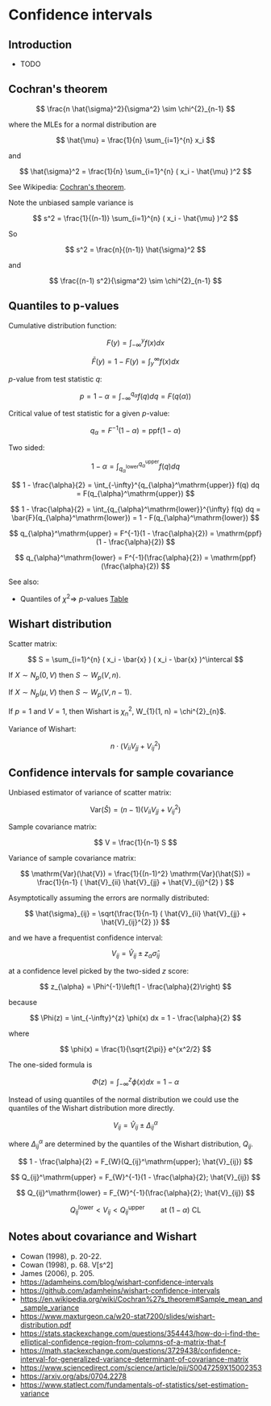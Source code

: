 # Confidence intervals

## Introduction

-   TODO


## Cochran's theorem

$$ \frac{n \hat{\sigma}^2}{\sigma^2} \sim \chi^{2}_{n-1} $$

where the MLEs for a normal distribution are

$$ \hat{\mu} = \frac{1}{n} \sum_{i=1}^{n} x_i $$

and

$$ \hat{\sigma}^2 = \frac{1}{n} \sum_{i=1}^{n} ( x_i - \hat{\mu} )^2  $$

See Wikipedia: [Cochran's theorem](https://en.wikipedia.org/wiki/Cochran%27s_theorem#Estimation_of_variance).

Note the unbiased sample variance is

$$ s^2 = \frac{1}{(n-1)} \sum_{i=1}^{n} ( x_i - \hat{\mu} )^2  $$

So

$$ s^2 = \frac{n}{(n-1)} \hat{\sigma}^2 $$

and

$$ \frac{(n-1) s^2}{\sigma^2} \sim \chi^{2}_{n-1} $$


## Quantiles to p-values

Cumulative distribution function:

$$ F(y) = \int_{-\infty}^{y} f(x) dx $$

$$ \bar{F}(y) = 1 - F(y) = \int_{y}^{\infty} f(x) dx $$

$p$-value from test statistic $q$:

$$ p = 1 - \alpha = \int_{-\infty}^{q_{\alpha}} f(q) dq = F(q(\alpha))$$

Critical value of test statistic for a given $p$-value:

$$ q_{\alpha} = F^{-1}(1 - \alpha) = \mathrm{ppf}(1 - \alpha) $$

Two sided:

$$ 1 - \alpha = \int_{q_{\alpha}^\mathrm{lower}}^{q_{\alpha}^\mathrm{upper}} f(q) dq $$

$$ 1 - \frac{\alpha}{2} = \int_{-\infty}^{q_{\alpha}^\mathrm{upper}} f(q) dq = F(q_{\alpha}^\mathrm{upper}) $$

$$ 1 - \frac{\alpha}{2} = \int_{q_{\alpha}^\mathrm{lower}}^{\infty} f(q) dq = \bar{F}(q_{\alpha}^\mathrm{lower}) = 1 - F(q_{\alpha}^\mathrm{lower}) $$

$$ q_{\alpha}^\mathrm{upper} = F^{-1}(1 - \frac{\alpha}{2}) = \mathrm{ppf}(1 - \frac{\alpha}{2}) $$

$$ q_{\alpha}^\mathrm{lower} = F^{-1}(\frac{\alpha}{2}) = \mathrm{ppf}(\frac{\alpha}{2}) $$

See also:

-   Quantiles of $\chi^2 \Rightarrow$ $p$-values [Table](https://math.arizona.edu/~jwatkins/chi-square-table.pdf)


## Wishart distribution

Scatter matrix:

$$ S = \sum_{i=1}^{n} ( x_i - \bar{x} ) ( x_i - \bar{x} )^\intercal   $$

If $X \sim N_{p}(0, V)$ then $S \sim W_{p}(V, n)$.

If $X \sim N_{p}(\mu, V)$ then $S \sim W_{p}(V, n-1)$.

If $p=1$ and $V=1$, then Wishart is $\chi^{2}_{n}$, W_{1}(1, n) = \chi^{2}_{n}$.

Variance of Wishart:

$$ n \cdot ( V_{ii} V_{jj} + V_{ij}^{2} ) $$


## Confidence intervals for sample covariance

Unbiased estimator of variance of scatter matrix:

$$ \mathrm{Var}(\hat{S}) = (n-1) ( V_{ii} V_{jj} + V_{ij}^{2} ) $$

Sample covariance matrix:

$$ V = \frac{1}{n-1} S $$

Variance of sample covariance matrix:

$$ \mathrm{Var}(\hat{V}) = \frac{1}{(n-1)^2} \mathrm{Var}(\hat{S}) = \frac{1}{n-1} ( \hat{V}_{ii} \hat{V}_{jj} + \hat{V}_{ij}^{2} ) $$

Asymptotically assuming the errors are normally distributed:

$$ \hat{\sigma}_{ij} = \sqrt{\frac{1}{n-1} ( \hat{V}_{ii} \hat{V}_{jj} + \hat{V}_{ij}^{2} )} $$

and we have a frequentist confidence interval:

$$ V_{ij} = \hat{V}_{ij} \pm z_{\alpha} \hat{\sigma}_{ij} $$

at a confidence level picked by the two-sided $z$ score:

$$ z_{\alpha} = \Phi^{-1}\left(1 - \frac{\alpha}{2}\right) $$

because

$$ \Phi(z) = \int_{-\infty}^{z} \phi(x) dx  = 1 - \frac{\alpha}{2} $$

where

$$ \phi(x) = \frac{1}{\sqrt{2\pi}} e^{x^2/2} $$

The one-sided formula is

$$ \Phi(z) = \int_{-\infty}^{z} \phi(x) dx  = 1 - \alpha $$

Instead of using quantiles of the normal distribution we could use the quantiles of the Wishart distribution more directly.

$$ V_{ij} = \hat{V}_{ij} \pm \Delta_{ij}^{\alpha} $$

where $\Delta_{ij}^{\alpha}$ are determined by the quantiles of the Wishart distribution, $Q_{ij}$.

$$ 1 - \frac{\alpha}{2} = F_{W}(Q_{ij}^\mathrm{upper}; \hat{V}_{ij}) $$

$$ Q_{ij}^\mathrm{upper} = F_{W}^{-1}(1 - \frac{\alpha}{2}; \hat{V}_{ij}) $$

$$ Q_{ij}^\mathrm{lower} = F_{W}^{-1}(\frac{\alpha}{2}; \hat{V}_{ij}) $$

$$ Q_{ij}^\mathrm{lower} < V_{ij} < Q_{ij}^\mathrm{upper} \qquad \mathrm{at}~(1-\alpha)~\mathrm{CL} $$


## Notes about covariance and Wishart

-   Cowan (1998), p. 20-22.
-   Cowan (1998), p. 68.  V[s^2] 
-   James (2006), p. 205.
-   <https://adamheins.com/blog/wishart-confidence-intervals>
-   <https://github.com/adamheins/wishart-confidence-intervals>
-   <https://en.wikipedia.org/wiki/Cochran%27s_theorem#Sample_mean_and_sample_variance>
-   <https://www.maxturgeon.ca/w20-stat7200/slides/wishart-distribution.pdf>
-   <https://stats.stackexchange.com/questions/354443/how-do-i-find-the-elliptical-confidence-region-from-columns-of-a-matrix-that-f>
-   <https://math.stackexchange.com/questions/3729438/confidence-interval-for-generalized-variance-determinant-of-covariance-matrix>
-   <https://www.sciencedirect.com/science/article/pii/S0047259X15002353>
-   <https://arxiv.org/abs/0704.2278>
-   <https://www.statlect.com/fundamentals-of-statistics/set-estimation-variance>

